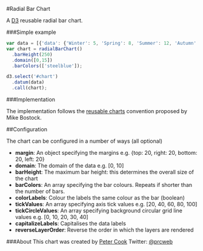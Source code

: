 #Radial Bar Chart

A [D3](http://d3js.org) reusable radial bar chart.

###Simple example
```javascript
var data = [{'data': {'Winter': 5, 'Spring': 8, 'Summer': 12, 'Autumn': 9}}];
var chart = radialBarChart()
  .barHeight(250)
  .domain([0,15])
  .barColors(['steelblue']);

d3.select('#chart')
  .datum(data)
  .call(chart);
```

###Implementation

The implementation follows the [reusable charts](http://bost.ocks.org/mike/chart/) convention proposed by Mike Bostock.

##Configuration

The chart can be configured in a number of ways (all optional)

* **margin**: An object specifying the margins e.g. {top: 20, right: 20, bottom: 20, left: 20}
* **domain**: The domain of the data e.g. [0, 10]
* **barHeight**: The maximum bar height: this determines the overall size of the chart
* **barColors**: An array specifying the bar colours. Repeats if shorter than the number of bars.
* **colorLabels**: Colour the labels the same colour as the bar (boolean)
* **tickValues**: An array specifying axis tick values e.g. [20, 40, 60, 80, 100]
* **tickCircleValues**: An array specifying background circular grid line values e.g. [0, 10, 20, 30, 40]
* **capitalizeLabels**: Capitalises the data labels
* **reverseLayerOrder**: Reverse the order in which the layers are rendered

###About
This chart was created by [Peter Cook](http://prcweb.co.uk)
Twitter: [@prcweb](http://twitter.com/prcweb)
